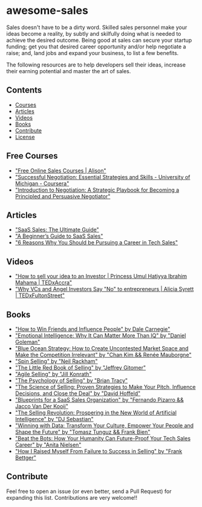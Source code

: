 # awesome-sales

Sales doesn't have to be a dirty word. Skilled sales personnel make your ideas become a reality, by subtly and skilfully doing what is needed to achieve the desired outcome. Being good at sales can secure your startup funding; get you that desired career opportunity and/or help negotiate a raise; and, land jobs and expand your business, to list a few benefits. 

The following resources are to help developers sell their ideas, increase their earning potential and master the art of sales.


## Contents

- [Courses](#Courses)
- [Articles](#Articles)
- [Videos](#Videos)
- [Books](#Books)
- [Contribute](#Contribute)
- [License](#License)


## Free Courses

- ["Free Online Sales Courses | Alison"](https://alison.com/courses/sales)
- ["Successful Negotiation: Essential Strategies and Skills - University of Michigan - Coursera"](https://www.coursera.org/learn/negotiation-skills)
- ["Introduction to Negotiation: A Strategic Playbook for Becoming a Principled and Persuasive Negotiator"](https://www.coursera.org/learn/negotiation)


## Articles

- ["SaaS Sales: The Ultimate Guide"](https://blog.hubspot.com/sales/saas-sales-ultimate-guide)
- ["A Beginner’s Guide to SaaS Sales"](https://mailshake.com/blog/saas-sales/)
- ["6 Reasons Why You Should be Pursuing a Career in Tech Sales"](https://www.rainmakers.co/blog/tech-sales-career/)


## Videos

- ["How to sell your idea to an Investor | Princess Umul Hatiyya Ibrahim Mahama | TEDxAccra"](https://www.youtube.com/watch?v=HjcKVB10Ucc)
- ["Why VCs and Angel Investors Say "No" to entrepreneurs | Alicia Syrett | TEDxFultonStreet"](https://www.youtube.com/watch?v=IK7HkSp1KBI)


## Books

- ["How to Win Friends and Influence People" by Dale Carnegie"](https://www.amazon.ca/How-Win-Friends-Influence-People/dp/0671027034)
- ["Emotional Intelligence: Why It Can Matter More Than IQ" by "Daniel Goleman"](https://www.danielgoleman.info/books/emotional-intelligence/)
- ["Blue Ocean Strategy: How to Create Uncontested Market Space and Make the Competition Irrelevant" by "Chan Kim && Renée Mauborgne"](https://www.blueoceanstrategy.com/)
- ["Spin Selling" by "Neil Rackham"](https://www.amazon.ca/SPIN-Selling-Neil-Rackham/dp/0070511136/ref=sr_1_1?dchild=1&qid=1612382976&refinements=p_27%3ANeil+Rackham&s=books&sr=1-1)
- ["The Little Red Book of Selling" by "Jeffrey Gitomer"](https://www.amazon.ca/Little-Red-Book-Selling-Principles/dp/1885167601)
- ["Agile Selling" by "Jill Konrath"](https://www.jillkonrath.com/agile-selling)
- ["The Psychology of Selling" by "Brian Tracy"](https://www.amazon.ca/Psychology-Selling-Brian-Tracy/dp/0785288066)
- ["The Science of Selling: Proven Strategies to Make Your Pitch, Influence Decisions, and Close the Deal" by "David Hoffeld"](https://www.chapters.indigo.ca/en-ca/books/the-science-of-selling-proven/9780143129325-item.html)
- ["Blueprints for a SaaS Sales Organization" by "Fernando Pizarro &&‎ Jacco Van Der Kooij"](https://www.amazon.ca/Blueprints-SaaS-Sales-Organization-Customer-Centric/dp/1986269795)
- ["The Selling Revolution: Prospering in the New World of Artificial Intelligence" by "DJ Sebastian"](https://www.amazon.ca/Selling-Revolution-Prospering-Artificial-Intelligence-ebook/dp/B07N6JMKXZ)
- ["Winning with Data: Transform Your Culture, Empower Your People and Shape the Future" by "Tomasz Tunguz && Frank Bien"](https://www.amazon.com/Winning-Data-Transform-Culture-Empower/dp/1119257239)
- ["Beat the Bots: How Your Humanity Can Future-Proof Your Tech Sales Career" by "Anita Nielsen"](https://www.amazon.com/Beat-Bots-Humanity-Future-Proof-Career/dp/1544503458)
- ["How I Raised Myself From Failure to Success in Selling" by "Frank Bettger"](https://www.amazon.ca/Raised-Myself-Failure-Success-Selling/dp/067179437X)


## Contribute

Feel free to open an issue (or even better, send a Pull Request) for expanding this list. Contributions are very welcome!!
